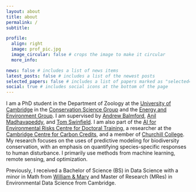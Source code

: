 ```yaml
---
layout: about
title: about
permalink: /
subtitle:

profile:
  align: right
  image: prof_pic.jpg
  image_circular: false # crops the image to make it circular
  more_info:

news: false # includes a list of news items
latest_posts: false # includes a list of the newest posts
selected_papers: false # includes a list of papers marked as "selected={true}"
social: true # includes social icons at the bottom of the page
---
```


I am a PhD student in the Department of Zoology at the [University of Cambridge](https://www.cam.ac.uk/) in the [Conservation Science Group](https://www.zoo.cam.ac.uk/research/groups/conservation-science) and the [Energy and Environment Group](https://www.cst.cam.ac.uk/research/eeg). I am supervised by [Andrew Balmford](https://www.zoo.cam.ac.uk/directory/andrew-balmford), [Anil Madhavapeddy](https://www.cst.cam.ac.uk/people/avsm2), and [Tom Swinfield](https://4c.cst.cam.ac.uk/staff/dr-tom-swinfield). I am also part of the [AI for Environmental Risks Centre for Doctoral Training](https://ai4er-cdt.esc.cam.ac.uk/), a researcher at the [Cambridge Centre for Carbon Credits](https://4c.cst.cam.ac.uk/), and a member of [Churchill College](https://www.chu.cam.ac.uk/). My research focuses on the uses of predictive modeling for biodiversity conservation, with an emphasis on quantifying species-specific responses to human disturbance. I primarily use methods from machine learning, remote sensing, and optimization.

Previously, I received a Bachelor of Science (BS) in Data Science with a minor in Math from [William & Mary](https://www.wm.edu/) and Master of Research (MRes) in Environmental Data Science from Cambridge.
